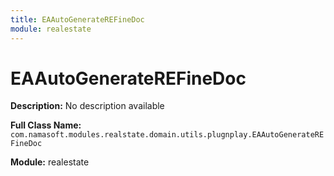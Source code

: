 ```yaml
---
title: EAAutoGenerateREFineDoc
module: realestate
---
```


# EAAutoGenerateREFineDoc

**Description:** No description available

**Full Class Name:** `com.namasoft.modules.realstate.domain.utils.plugnplay.EAAutoGenerateREFineDoc`

**Module:** realestate


